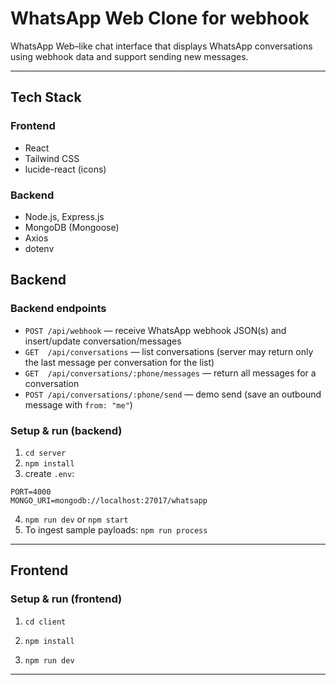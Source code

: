 # WhatsApp Web Clone for webhook

WhatsApp Web–like chat interface that displays WhatsApp conversations using webhook data and support sending new messages.

---

## Tech Stack
### Frontend
- React
- Tailwind CSS
- lucide-react (icons)

### Backend
- Node.js, Express.js
- MongoDB (Mongoose)
- Axios
- dotenv

## Backend


### Backend endpoints
- `POST /api/webhook` — receive WhatsApp webhook JSON(s) and insert/update conversation/messages
- `GET  /api/conversations` — list conversations (server may return only the last message per conversation for the list)
- `GET  /api/conversations/:phone/messages` — return all messages for a conversation
- `POST /api/conversations/:phone/send` — demo send (save an outbound message with `from: "me"`)

### Setup & run (backend)
1. `cd server`
2. `npm install`
3. create `.env`:
```
PORT=4000
MONGO_URI=mongodb://localhost:27017/whatsapp
```
4. `npm run dev` or `npm start`
5. To ingest sample payloads: `npm run process`

---

## Frontend


### Setup & run (frontend)
1. `cd client`
2. `npm install`

3. `npm run dev`

---


